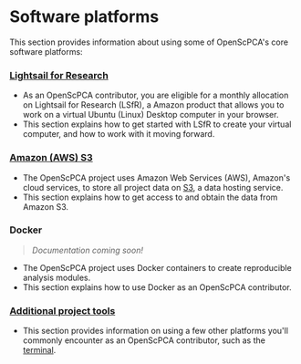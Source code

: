 # Software platforms

This section provides information about using some of OpenScPCA's core software platforms:

### [Lightsail for Research](./lsfr/index.md)

- As an OpenScPCA contributor, you are eligible for a monthly allocation on Lightsail for Research (LSfR), a Amazon product that allows you to work on a virtual Ubuntu (Linux) Desktop computer in your browser.
- This section explains how to get started with LSfR to create your virtual computer, and how to work with it moving forward.

### [Amazon (AWS) S3](./aws/index.md)

- The OpenScPCA project uses Amazon Web Services (AWS), Amazon's cloud services, to store all project data on [S3](https://aws.amazon.com/s3/), a data hosting service.
- This section explains how to get access to and obtain the data from Amazon S3.


### Docker

> _Documentation coming soon!_

- The OpenScPCA project uses Docker containers to create reproducible analysis modules.
- This section explains how to use Docker as an OpenScPCA contributor.


### [Additional project tools](./general-tools/index.md)

- This section provides information on using a few other platforms you'll commonly encounter as an OpenScPCA contributor, such as the [terminal](./general-tools/using-the-terminal.md).
